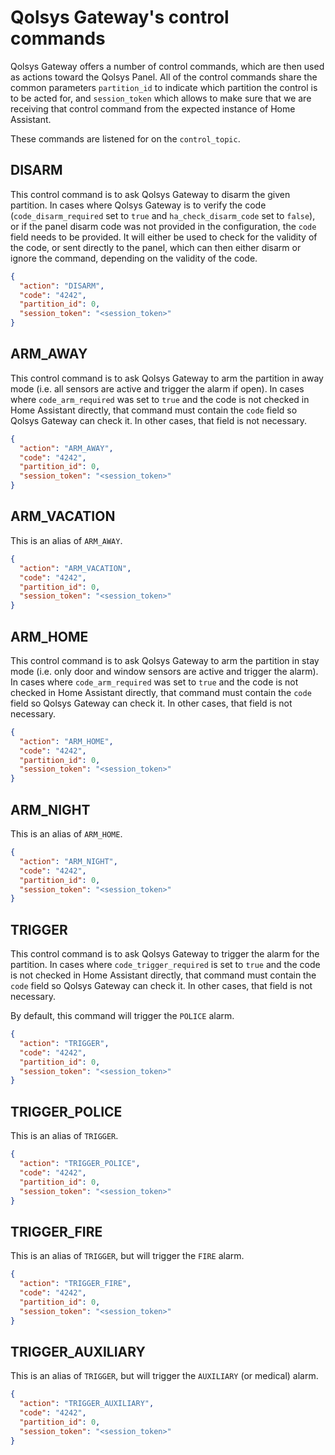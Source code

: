 # Qolsys Gateway's control commands

Qolsys Gateway offers a number of control commands, which are then used as
actions toward the Qolsys Panel. All of the control commands share the common
parameters `partition_id` to indicate which partition the control is to be
acted for, and `session_token` which allows to make sure that we are receiving
that control command from the expected instance of Home Assistant.

These commands are listened for on the `control_topic`.


## DISARM

This control command is to ask Qolsys Gateway to disarm the given partition.
In cases where Qolsys Gateway is to verify the code (`code_disarm_required`
set to `true` and `ha_check_disarm_code` set to `false`), or if the panel
disarm code was not provided in the configuration, the `code` field needs to
be provided. It will either be used to check for the validity of the code, or
sent directly to the panel, which can then either disarm or ignore the
command, depending on the validity of the code.

```json
{
  "action": "DISARM",
  "code": "4242",
  "partition_id": 0,
  "session_token": "<session_token>"
}
```


## ARM_AWAY

This control command is to ask Qolsys Gateway to arm the partition in away mode
(i.e. all sensors are active and trigger the alarm if open). In cases where
`code_arm_required` was set to `true` and the code is not checked in
Home Assistant directly, that command must contain the `code` field so Qolsys
Gateway can check it. In other cases, that field is not necessary.

```json
{
  "action": "ARM_AWAY",
  "code": "4242",
  "partition_id": 0,
  "session_token": "<session_token>"
}
```


## ARM_VACATION

This is an alias of `ARM_AWAY`.

```json
{
  "action": "ARM_VACATION",
  "code": "4242",
  "partition_id": 0,
  "session_token": "<session_token>"
}
```


## ARM_HOME

This control command is to ask Qolsys Gateway to arm the partition in stay mode
(i.e. only door and window sensors are active and trigger the alarm). In cases
where `code_arm_required` was set to `true` and the code is not checked in
Home Assistant directly, that command must contain the `code` field so Qolsys
Gateway can check it. In other cases, that field is not necessary.

```json
{
  "action": "ARM_HOME",
  "code": "4242",
  "partition_id": 0,
  "session_token": "<session_token>"
}
```


## ARM_NIGHT

This is an alias of `ARM_HOME`.

```json
{
  "action": "ARM_NIGHT",
  "code": "4242",
  "partition_id": 0,
  "session_token": "<session_token>"
}
```


## TRIGGER

This control command is to ask Qolsys Gateway to trigger the alarm for the
partition. In cases where `code_trigger_required` is set to `true` and the
code is not checked in Home Assistant directly, that command must contain
the `code` field so Qolsys Gateway can check it. In other cases, that field
is not necessary.

By default, this command will trigger the `POLICE` alarm.

```json
{
  "action": "TRIGGER",
  "code": "4242",
  "partition_id": 0,
  "session_token": "<session_token>"
}
```


## TRIGGER_POLICE

This is an alias of `TRIGGER`.

```json
{
  "action": "TRIGGER_POLICE",
  "code": "4242",
  "partition_id": 0,
  "session_token": "<session_token>"
}
```


## TRIGGER_FIRE

This is an alias of `TRIGGER`, but will trigger the `FIRE` alarm.

```json
{
  "action": "TRIGGER_FIRE",
  "code": "4242",
  "partition_id": 0,
  "session_token": "<session_token>"
}
```


## TRIGGER_AUXILIARY

This is an alias of `TRIGGER`, but will trigger the `AUXILIARY` (or medical) alarm.

```json
{
  "action": "TRIGGER_AUXILIARY",
  "code": "4242",
  "partition_id": 0,
  "session_token": "<session_token>"
}
```
